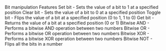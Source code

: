 Bit manipulation
Features
Set bit - Sets the value of a bit to 1 at a specified position
Clear bit - Sets the value of a bit to 0 at a specified position
Toggle bit - Flips the value of a bit at a specified position (0 to 1, 1 to 0)
Get bit - Returns the value of a bit at a specified position (0 or 1)
Bitwise AND - Performs a bitwise AND operation between two numbers
Bitwise OR - Performs a bitwise OR operation between two numbers
Bitwise XOR - Performs a bitwise XOR operation between two numbers
Bitwise NOT - Flips all the bits in a number
